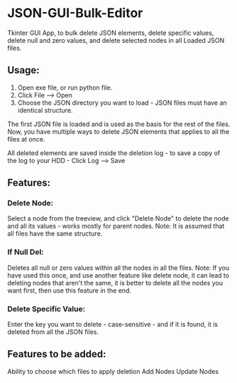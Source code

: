 # JSON-GUI-Bulk-Editor
Tkinter GUI App, to bulk delete JSON elements, delete specific values, delete null and zero values, and delete selected nodes in all Loaded JSON files.

## Usage:
<ol>
<li>Open exe file, or run python file.</li>
<li>Click File --> Open</li> 
<li>Choose the JSON directory you want to load - JSON files must have an identical structure.</li>
</ol>
  The first JSON file is loaded and is used as the basis for the rest of the files.
Now, you have multiple ways to delete JSON elements that applies to all the files at once.

All deleted elements are saved inside the deletion log - to save a copy of the log to your HDD - Click Log --> Save

## Features:

### Delete Node:
Select a node from the treeview, and click "Delete Node" to delete the node and all its values - works mostly for parent nodes.
Note: It is assumed that all files have the same structure.

### If Null Del:
Deletes all null or zero values within all the nodes in all the files.
Note: If you have used this once, and use another feature like delete node, it can lead to deleting nodes that aren't the same, it is better to delete all the nodes you want first, then use this feature in the end.

### Delete Specific Value:
Enter the key you want to delete - case-sensitive - and if it is found, it is deleted from all the JSON files.

## Features to be added:
Ability to choose which files to apply deletion 
Add Nodes
Update Nodes
